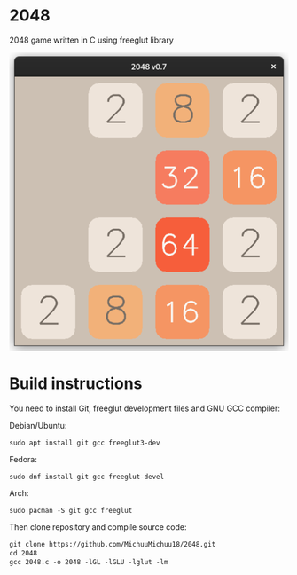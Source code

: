 # 2048
2048 game written in C using freeglut library

![Game screenshot](screenshot.png)

# Build instructions

You need to install Git, freeglut development files and GNU GCC compiler:

Debian/Ubuntu:
````
sudo apt install git gcc freeglut3-dev
````

Fedora:
````
sudo dnf install git gcc freeglut-devel
````

Arch:
````
sudo pacman -S git gcc freeglut
````

Then clone repository and compile source code:

````
git clone https://github.com/MichuuMichuu18/2048.git
cd 2048
gcc 2048.c -o 2048 -lGL -lGLU -lglut -lm
````
